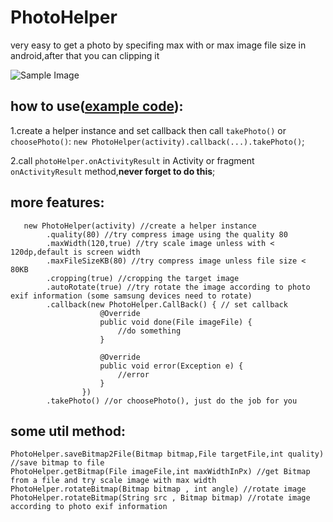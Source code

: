 # PhotoHelper
very easy to get a photo by specifing max with or max image file size in android,after that you can clipping it

![Sample Image](https://github.com/tcking/PhotoHelper/raw/master/ScreenShots/screenShot1.gif "ScreenShots")

## how to use([**example code**](https://github.com/tcking/PhotoHelper/blob/master/exmaple/src/main/java/com/github/tcking/giraffe/helper/exmaple/MainActivity.java)):

1.create a helper instance and set callback then call `takePhoto()` or `choosePhoto()`: `new PhotoHelper(activity).callback(...).takePhoto()`;

2.call `photoHelper.onActivityResult` in Activity or fragment `onActivityResult` method,**never forget to do this**;

## more features:

```
   new PhotoHelper(activity) //create a helper instance
        .quality(80) //try compress image using the quality 80
        .maxWidth(120,true) //try scale image unless with < 120dp,default is screen width
        .maxFileSizeKB(80) //try compress image unless file size < 80KB
        .cropping(true) //cropping the target image
        .autoRotate(true) //try rotate the image according to photo exif information (some samsung devices need to rotate)
        .callback(new PhotoHelper.CallBack() { // set callback
                    @Override
                    public void done(File imageFile) {
                        //do something
                    }

                    @Override
                    public void error(Exception e) {
                        //error
                    }
                }) 
        .takePhoto() //or choosePhoto(), just do the job for you
```
  
## some util method:
```
PhotoHelper.saveBitmap2File(Bitmap bitmap,File targetFile,int quality) //save bitmap to file
PhotoHelper.getBitmap(File imageFile,int maxWidthInPx) //get Bitmap from a file and try scale image with max width
PhotoHelper.rotateBitmap(Bitmap bitmap , int angle) //rotate image
PhotoHelper.rotateBitmap(String src , Bitmap bitmap) //rotate image according to photo exif information
```
